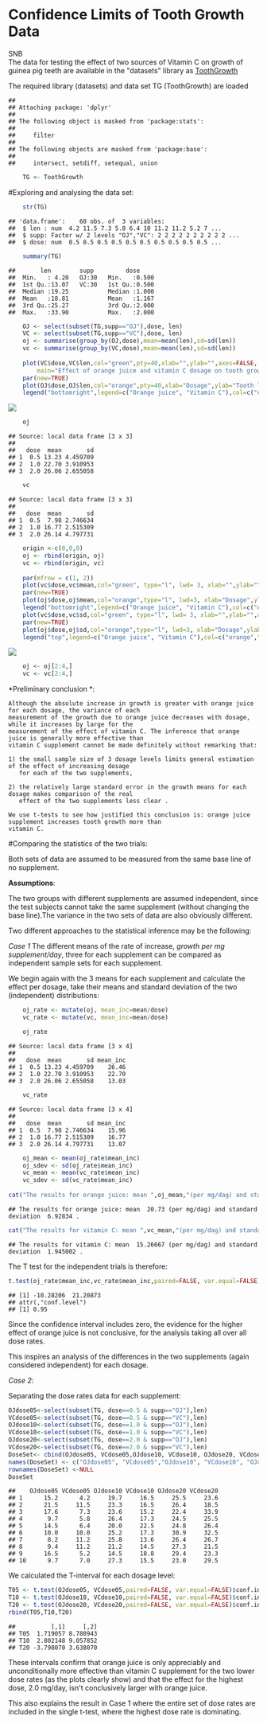 # Confidence Limits of Tooth Growth Data
SNB  
The data for testing the effect of two sources of Vitamin C on growth of guinea pig teeth
are available in the "datasets" library as [ToothGrowth](https://stat.ethz.ch/R-manual/R-devel/library/datasets/html/ToothGrowth.html) 

The required library (datasets) and data set TG (ToothGrowth) are loaded 

```
## 
## Attaching package: 'dplyr'
## 
## The following object is masked from 'package:stats':
## 
##     filter
## 
## The following objects are masked from 'package:base':
## 
##     intersect, setdiff, setequal, union
```

```r
    TG <- ToothGrowth
```
#Exploring and analysing the data set:


```r
    str(TG)
```

```
## 'data.frame':	60 obs. of  3 variables:
##  $ len : num  4.2 11.5 7.3 5.8 6.4 10 11.2 11.2 5.2 7 ...
##  $ supp: Factor w/ 2 levels "OJ","VC": 2 2 2 2 2 2 2 2 2 2 ...
##  $ dose: num  0.5 0.5 0.5 0.5 0.5 0.5 0.5 0.5 0.5 0.5 ...
```

```r
    summary(TG)
```

```
##       len        supp         dose      
##  Min.   : 4.20   OJ:30   Min.   :0.500  
##  1st Qu.:13.07   VC:30   1st Qu.:0.500  
##  Median :19.25           Median :1.000  
##  Mean   :18.81           Mean   :1.167  
##  3rd Qu.:25.27           3rd Qu.:2.000  
##  Max.   :33.90           Max.   :2.000
```

```r
    OJ <- select(subset(TG,supp=="OJ"),dose, len)
    VC <- select(subset(TG,supp=="VC"),dose, len)
    oj <- summarise(group_by(OJ,dose),mean=mean(len),sd=sd(len))
    vc <- summarise(group_by(VC,dose),mean=mean(len),sd=sd(len))
    
    plot(VC$dose,VC$len,col="green",pty=40,xlab="",ylab="",axes=FALSE,
        main="Effect of orange juice and vitamin C dosage on tooth growth")
    par(new=TRUE)
    plot(OJ$dose,OJ$len,col="orange",pty=40,xlab="Dosage",ylab="Tooth length")
    legend("bottomright",legend=c("Orange juice", "Vitamin C"),col=c("orange","green"),lty=c(1),cex=0.8, bty="n")
```

![](T-intervals_files/figure-html/unnamed-chunk-3-1.png) 

```r
    oj
```

```
## Source: local data frame [3 x 3]
## 
##   dose  mean       sd
## 1  0.5 13.23 4.459709
## 2  1.0 22.70 3.910953
## 3  2.0 26.06 2.655058
```

```r
    vc
```

```
## Source: local data frame [3 x 3]
## 
##   dose  mean       sd
## 1  0.5  7.98 2.746634
## 2  1.0 16.77 2.515309
## 3  2.0 26.14 4.797731
```

```r
    origin <-c(0,0,0)
    oj <- rbind(origin, oj)
    vc <- rbind(origin, vc)
    
    par(mfrow = c(1, 2))
    plot(vc$dose,vc$mean,col="green", type="l", lwd= 3, xlab="",ylab="",axes=FALSE)
    par(new=TRUE)
    plot(oj$dose,oj$mean,col="orange",type="l", lwd=3, xlab="Dosage",ylab="Mean")
    legend("bottomright",legend=c("Orange juice", "Vitamin C"),col=c("orange","green"),lty=c(1),cex=0.8, bty="n")
    plot(vc$dose,vc$sd,col="green", type="l", lwd= 3, xlab="",ylab="",axes=FALSE)
    par(new=TRUE)
    plot(oj$dose,oj$sd,col="orange",type="l", lwd=3, xlab="Dosage",ylab="Standard deviation")
    legend("top",legend=c("Orange juice", "Vitamin C"),col=c("orange","green"),lty=c(1),cex=0.8, bty="n")
```

![](T-intervals_files/figure-html/unnamed-chunk-3-2.png) 

```r
    oj <- oj[2:4,]
    vc <- vc[2:4,]
```

*Preliminary conclusion *:

    Although the absolute increase in growth is greater with orange juice for each dosage, the variance of each
    measurement of the growth due to orange juice decreases with dosage, while it increases by large for the 
    measurement of the effect of vitamin C. The inference that orange juice is generally more effective than 
    vitamin C supplement cannot be made definitely without remarking that:
    
    1) the small sample size of 3 dosage levels limits general estimation of the effect of increasing dosage 
       for each of the two supplements,
 
    2) the relatively large standard error in the growth means for each dosage makes comparison of the real 
       effect of the two supplements less clear .

    We use t-tests to see how justified this conclusion is: orange juice supplement increases tooth growth more than
    vitamin C.
    
#Comparing the statistics of the two trials:

Both sets of data are assumed to be measured from the same base line of no supplement.

**Assumptions**:

The two groups with different supplements are assumed independent, since the test subjects cannot take the same 
supplement (without changing the base line).The variance in the two sets of data are also obviously different.

Two different approaches to the statistical inference may be the following:

*Case 1*
The different means of the rate of increase, *growth per mg supplement/day*, three for each supplement can be
compared as independent sample sets for each supplement. 

We begin again with the 3 means for each supplement and calculate the effect per dosage, take their means
and standard deviation of the two (independent) distributions:


```r
    oj_rate <- mutate(oj, mean_inc=mean/dose)
    vc_rate <- mutate(vc, mean_inc=mean/dose)

    oj_rate
```

```
## Source: local data frame [3 x 4]
## 
##   dose  mean       sd mean_inc
## 1  0.5 13.23 4.459709    26.46
## 2  1.0 22.70 3.910953    22.70
## 3  2.0 26.06 2.655058    13.03
```

```r
    vc_rate
```

```
## Source: local data frame [3 x 4]
## 
##   dose  mean       sd mean_inc
## 1  0.5  7.98 2.746634    15.96
## 2  1.0 16.77 2.515309    16.77
## 3  2.0 26.14 4.797731    13.07
```

```r
    oj_mean <- mean(oj_rate$mean_inc)
    oj_sdev <- sd(oj_rate$mean_inc)
    vc_mean <- mean(vc_rate$mean_inc)
    vc_sdev <- sd(vc_rate$mean_inc)
    
cat("The results for orange juice: mean ",oj_mean,"(per mg/dag) and standard deviation ",oj_sdev,".") 
```

```
## The results for orange juice: mean  20.73 (per mg/dag) and standard deviation  6.92834 .
```

```r
cat("The results for vitamin C: mean ",vc_mean,"(per mg/dag) and standard deviation ",vc_sdev,".") 
```

```
## The results for vitamin C: mean  15.26667 (per mg/dag) and standard deviation  1.945002 .
```
The T test for the independent trials is therefore:

```r
t.test(oj_rate$mean_inc,vc_rate$mean_inc,paired=FALSE, var.equal=FALSE)$conf.int
```

```
## [1] -10.28206  21.20873
## attr(,"conf.level")
## [1] 0.95
```
Since the confidence interval includes zero, the evidence for the higher effect of orange juice is not conclusive, 
for the analysis taking all over all dose rates.

This inspires an analysis of the differences in the two supplements (again considered independent) for each dosage.
 
*Case 2*:

Separating the dose rates data for each supplement:


```r
OJdose05<-select(subset(TG, dose==0.5 & supp=="OJ"),len)
VCdose05<-select(subset(TG, dose==0.5 & supp=="VC"),len)
OJdose10<-select(subset(TG, dose==1.0 & supp=="OJ"),len)
VCdose10<-select(subset(TG, dose==1.0 & supp=="VC"),len)
OJdose20<-select(subset(TG, dose==2.0 & supp=="OJ"),len)
VCdose20<-select(subset(TG, dose==2.0 & supp=="VC"),len)
DoseSet<- cbind(OJdose05, VCdose05,OJdose10, VCdose10, OJdose20, VCdose20)
names(DoseSet) <- c("OJdose05", "VCdose05","OJdose10", "VCdose10", "OJdose20", "VCdose20")
rownames(DoseSet) <-NULL
DoseSet
```

```
##    OJdose05 VCdose05 OJdose10 VCdose10 OJdose20 VCdose20
## 1      15.2      4.2     19.7     16.5     25.5     23.6
## 2      21.5     11.5     23.3     16.5     26.4     18.5
## 3      17.6      7.3     23.6     15.2     22.4     33.9
## 4       9.7      5.8     26.4     17.3     24.5     25.5
## 5      14.5      6.4     20.0     22.5     24.8     26.4
## 6      10.0     10.0     25.2     17.3     30.9     32.5
## 7       8.2     11.2     25.8     13.6     26.4     26.7
## 8       9.4     11.2     21.2     14.5     27.3     21.5
## 9      16.5      5.2     14.5     18.8     29.4     23.3
## 10      9.7      7.0     27.3     15.5     23.0     29.5
```
We calculated the T-interval for each dosage level:

```r
T05 <- t.test(OJdose05, VCdose05,paired=FALSE, var.equal=FALSE)$conf.int
T10 <- t.test(OJdose10, VCdose10,paired=FALSE, var.equal=FALSE)$conf.int
T20 <- t.test(OJdose20, VCdose20,paired=FALSE, var.equal=FALSE)$conf.int
rbind(T05,T10,T20)
```

```
##          [,1]     [,2]
## T05  1.719057 8.780943
## T10  2.802148 9.057852
## T20 -3.798070 3.638070
```

These intervals confirm that orange juice is only appreciably and unconditionally more effective than vitamin C
supplement for the two lower dose rates (as the plots clearly show) and that the effect for the highest dose,
2.0 mg/day, isn't conclusively larger with orange juice.

This also explains the result in Case 1 where the entire set of dose rates are included in the single t-test, where the 
highest dose rate is dominating.
